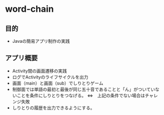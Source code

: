 # word-chain

## 目的
- Javaの簡易アプリ制作の実践

## アプリ概要
- Activity間の画面遷移の実践
- ログでActivityのライフサイクルを出力
- 画面（main）と画面（sub）でしりとりゲーム
- 制御面では単語の最初と最後が同じ五十音であることと「ん」がついていないことを条件にしりとりをつなげる。
⇔　上記の条件でない場合はチャレンジ失敗
- しりとりの履歴を出力できるようにする。

